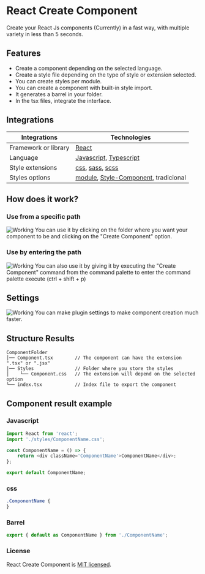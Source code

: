 # React Create Component

Create your React Js components (Currently) in a fast way, with multiple variety in less than 5 seconds.

## Features

- Create a component depending on the selected language.
- Create a style file depending on the type of style or extension selected.
- You can create styles per module.
- You can create a component with built-in style import.
- It generates a barrel in your folder.
- In the tsx files, integrate the interface.

## Integrations

| Integrations         | Technologies                             |
| -------------------- | ---------------------------------------- |
| Framework or library | [React]                                  |
| Language             | [Javascript], [Typescript]               |
| Style extensions     | [css], [sass], [scss]                    |
| Styles options       | [module], [Style-Component], tradicional |

[react]: https://github.com/facebook/react
[css]: https://developer.mozilla.org/es/docs/Web/CSS
[sass]: https://github.com/sass/sass
[scss]: https://github.com/sass/sass
[typescript]: https://github.com/microsoft/TypeScript
[javascript]: https://developer.mozilla.org/es/docs/Web/JavaScript
[style-component]: https://github.com/styled-components/styled-components
[module]: https://github.com/css-modules/css-modules

## How does it work?

### Use from a specific path

![Working](https://firebasestorage.googleapis.com/v0/b/recursos-ae4c5.appspot.com/o/sample1.gif?alt=media&token=79c7993d-1e0d-4e04-a7f2-1d7d00afb71f)
You can use it by clicking on the folder where you want your component to be and clicking on the "Create Component" option.

### Use by entering the path

![Working](https://firebasestorage.googleapis.com/v0/b/recursos-ae4c5.appspot.com/o/sample2.gif?alt=media&token=a3c742f1-8ad2-49d9-a66d-a182ca1f2228)
You can also use it by giving it by executing the "Create Component" command from the command palette
to enter the command palette execute (ctrl + shift + p)

## Settings

![Working](https://firebasestorage.googleapis.com/v0/b/recursos-ae4c5.appspot.com/o/Captura%20de%20pantalla%202022-08-30%20014924.png?alt=media&token=837eb0a2-6a5b-429c-856e-c01d00e78ce7)
You can make plugin settings to make component creation much faster.

## Structure Results

```
ComponentFolder
│── Component.tsx        // The component can have the extension ".tsx" or ".jsx"
|── Styles               // Folder where you store the styles
│    └── Component.css   // The extension will depend on the selected option
└── index.tsx            // Index file to export the component
```

## Component result example

### Javascript

```javascript
import React from 'react';
import './styles/ComponentName.css';

const ComponentName = () => {
	return <div className='ComponentName'>ComponentName</div>;
};

export default ComponentName;
```

### css

```css
.ComponentName {
}
```

### Barrel

```javascript
export { default as ComponentName } from './ComponentName';
```

### License

React Create Component is [MIT licensed](./LICENSE).
